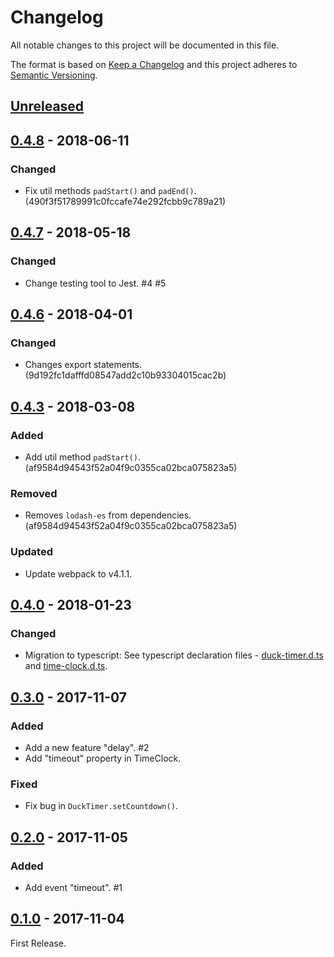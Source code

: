 # Changelog

All notable changes to this project will be documented in this file.

The format is based on [Keep a Changelog](http://keepachangelog.com/en/1.0.0/)
and this project adheres to [Semantic Versioning](http://semver.org/spec/v2.0.0.html).

## [Unreleased]

## [0.4.8] - 2018-06-11

### Changed

- Fix util methods `padStart()` and `padEnd()`. (490f3f51789991c0fccafe74e292fcbb9c789a21)

## [0.4.7] - 2018-05-18

### Changed

- Change testing tool to Jest. #4 #5

## [0.4.6] - 2018-04-01

### Changed

- Changes export statements. (9d192fc1dafffd08547add2c10b93304015cac2b)

## [0.4.3] - 2018-03-08

### Added

- Add util method `padStart()`. (af9584d94543f52a04f9c0355ca02bca075823a5)

### Removed

- Removes `lodash-es` from dependencies. (af9584d94543f52a04f9c0355ca02bca075823a5)

### Updated

- Update webpack to v4.1.1.

## [0.4.0] - 2018-01-23

### Changed

- Migration to typescript: See typescript declaration files -  [duck-timer.d.ts](https://github.com/archco/duck-timer/blob/master/src/duck-timer.d.ts) and [time-clock.d.ts](https://github.com/archco/duck-timer/blob/master/src/time-clock.d.ts).

## [0.3.0] - 2017-11-07

### Added

- Add a new feature "delay". #2
- Add "timeout" property in TimeClock.

### Fixed

- Fix bug in `DuckTimer.setCountdown()`.

## [0.2.0] - 2017-11-05

### Added

- Add event "timeout". #1

## [0.1.0] - 2017-11-04

First Release.

[Unreleased]: https://github.com/archco/duck-timer/compare/v0.4.8...HEAD
[0.4.8]: https://github.com/archco/duck-timer/compare/v0.4.7...v0.4.8
[0.4.7]: https://github.com/archco/duck-timer/compare/v0.4.6...v0.4.7
[0.4.6]: https://github.com/archco/duck-timer/compare/v0.4.3...v0.4.6
[0.4.3]: https://github.com/archco/duck-timer/compare/v0.4.0...v0.4.3
[0.4.0]: https://github.com/archco/duck-timer/compare/v0.3.0...v0.4.0
[0.3.0]: https://github.com/archco/duck-timer/compare/v0.2.0...v0.3.0
[0.2.0]: https://github.com/archco/duck-timer/compare/v0.1.0...v0.2.0
[0.1.0]: https://github.com/archco/duck-timer/compare/3aab7e6...v0.1.0
